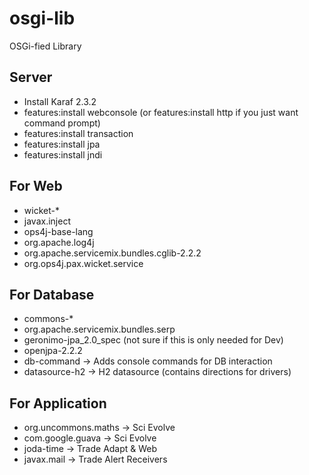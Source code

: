 osgi-lib
========

OSGi-fied Library

Server
---------
* Install Karaf 2.3.2
* features:install webconsole (or features:install http if you just want command prompt)
* features:install transaction
* features:install jpa
* features:install jndi

For Web
---------
* wicket-*
* javax.inject
* ops4j-base-lang
* org.apache.log4j
* org.apache.servicemix.bundles.cglib-2.2.2
* org.ops4j.pax.wicket.service

For Database
------------
* commons-*
* org.apache.servicemix.bundles.serp
* geronimo-jpa_2.0_spec (not sure if this is only needed for Dev)
* openjpa-2.2.2
* db-command -> Adds console commands for DB interaction
* datasource-h2 -> H2 datasource (contains directions for drivers)

For Application
---------------
* org.uncommons.maths -> Sci Evolve
* com.google.guava -> Sci Evolve
* joda-time -> Trade Adapt & Web
* javax.mail -> Trade Alert Receivers
